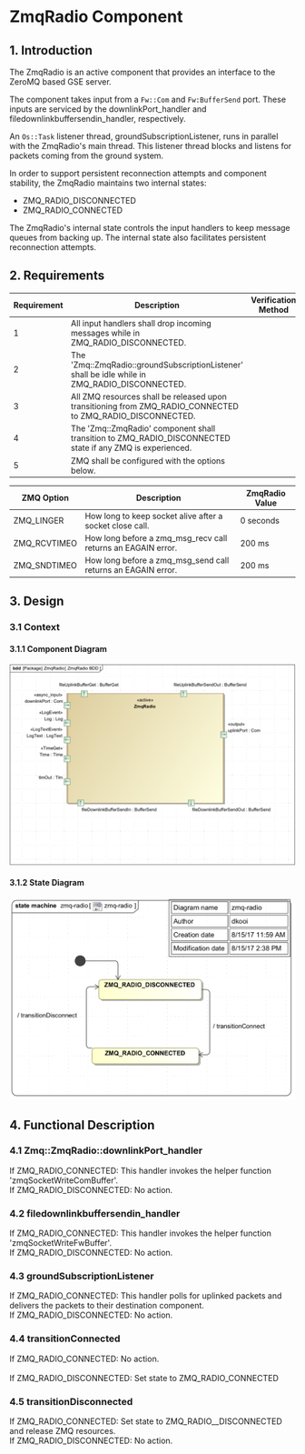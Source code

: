 
# ZmqRadio Component

## 1. Introduction

The ZmqRadio is an active component that provides an interface to the 
ZeroMQ based GSE server. 

The component takes input from a `Fw::Com` and `Fw:BufferSend` port.
These inputs are serviced by the downlinkPort_handler and 
filedownlinkbuffersendin_handler, respectively. 

An `Os::Task` listener thread, groundSubscriptionListener, runs in parallel with the ZmqRadio's 
main thread. This listener thread blocks and listens for packets coming
from the ground system. 

In order to support persistent reconnection attempts and component stability,
the ZmqRadio maintains two internal states:

- ZMQ_RADIO_DISCONNECTED
- ZMQ_RADIO_CONNECTED

The ZmqRadio's internal state controls the input handlers to keep message queues 
from backing up. The internal state also facilitates persistent reconnection
attempts. 


## 2. Requirements
Requirement | Description | Verification Method
----------- | ----------- | -------------------
1 | All input handlers shall drop incoming messages while in ZMQ_RADIO_DISCONNECTED. |
2 | The 'Zmq::ZmqRadio::groundSubscriptionListener' shall be idle while in ZMQ_RADIO_DISCONNECTED. |
3 | All ZMQ resources shall be released upon transitioning from ZMQ_RADIO_CONNECTED to ZMQ_RADIO_DISCONNECTED. | 
4 | The 'Zmq::ZmqRadio' component shall transition to ZMQ_RADIO_DISCONNECTED state if any ZMQ is experienced. |
5 | ZMQ shall be configured with the options below. |

ZMQ Option | Description | ZmqRadio Value 
---------- | ----------- | --------------
ZMQ_LINGER | How long to keep socket alive after a socket close call. | 0 seconds
ZMQ_RCVTIMEO | How long before a zmq_msg_recv call returns an EAGAIN error. | 200 ms 
ZMQ_SNDTIMEO | How long before a zmq_msg_send call returns an EAGAIN error. | 200 ms


## 3. Design

### 3.1 Context

#### 3.1.1 Component Diagram

![ZmqRadioComponentDiagram](img/ZmqRadioBDD.png "ZmqRadioComponent") 

#### 3.1.2 State Diagram

![ZmqRadioStateDiagram](img/ZmqRadioState.png "ZmqRadioState") 

## 4. Functional Description

### 4.1 Zmq::ZmqRadio::downlinkPort_handler 
If ZMQ_RADIO_CONNECTED:     This handler invokes the helper function 'zmqSocketWriteComBuffer'.<br>
If ZMQ_RADIO_DISCONNECTED:  No action.

### 4.2 filedownlinkbuffersendin_handler 
If ZMQ_RADIO_CONNECTED:     This handler invokes the helper function 'zmqSocketWriteFwBuffer'.<br>
If ZMQ_RADIO_DISCONNECTED:  No action.

### 4.3 groundSubscriptionListener 
If ZMQ_RADIO_CONNECTED:     This handler polls for uplinked packets and delivers the packets to their
                            destination component. <br> 
If ZMQ_RADIO_DISCONNECTED:  No action.

### 4.4 transitionConnected
If ZMQ_RADIO_CONNECTED:     No action. <br>                           
If ZMQ_RADIO_DISCONNECTED:  Set state to ZMQ_RADIO_CONNECTED 

### 4.5 transitionDisconnected
If ZMQ_RADIO_CONNECTED:     Set state to ZMQ_RADIO__DISCONNECTED and release ZMQ resources. <br> 
If ZMQ_RADIO_DISCONNECTED:  No action. 
 
